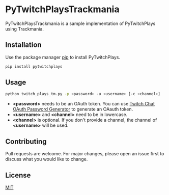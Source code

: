 # PyTwitchPlaysTrackmania

PyTwitchPlaysTrackmania is a sample implementation of PyTwitchPlays using Trackmania.

## Installation

Use the package manager [pip](https://pip.pypa.io/en/stable/) to install PyTwitchPlays.

```bash
pip install pytwitchplays
```

## Usage

```bash
python twitch_plays_tm.py -p <password> -u <username> [-c <channel>]
```

* **\<password>** needs to be an OAuth token. You can use [Twitch Chat OAuth Password Generator](https://twitchapps.com/tmi) to generate an OAauth token.
* **\<username>** and **\<channel>** need to be in lowercase.
* **\<channel>** is optional. If you don't provide a channel, the channel of **\<username>** will be used.

## Contributing

Pull requests are welcome. For major changes, please open an issue first to discuss what you would like to change.

## License

[MIT](https://choosealicense.com/licenses/mit/)
